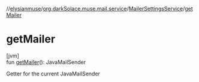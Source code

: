 //[elysianmuse](../../../index.md)/[org.darkSolace.muse.mail.service](../index.md)/[MailerSettingsService](index.md)/[getMailer](get-mailer.md)

# getMailer

[jvm]\
fun [getMailer](get-mailer.md)(): JavaMailSender

Getter for the current JavaMailSender
